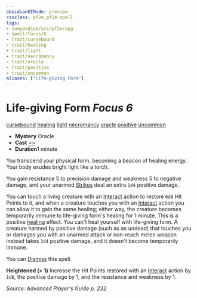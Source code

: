 ```yaml
---
obsidianUIMode: preview
cssclass: pf2e,pf2e-spell
tags:
- compendium/src/pf2e/apg
- spell/focus/6
- trait/cursebound
- trait/healing
- trait/light
- trait/necromancy
- trait/oracle
- trait/positive
- trait/uncommon
aliases: ["Life-giving Form"]
---
```

# Life-giving Form *Focus 6*   
[cursebound](../../rules/traits/cursebound-apg.md)  [healing](../../rules/traits/healing.md)  [light](../../rules/traits/light.md)  [necromancy](../../rules/traits/necromancy.md)  [oracle](../../rules/traits/oracle-apg.md)  [positive](../../rules/traits/positive.md)  [uncommon](../../rules/traits/uncommon.md)  

- **Mystery** Oracle
- **Cast** [>>](../../rules/core-rulebook/chapter-9-playing-the-game.md#Actions "Two-Action") 
- **Duration**1 minute

You transcend your physical form, becoming a beacon of healing energy. Your body exudes bright light like a torch.

You gain resistance 5 to precision damage and weakness 5 to negative damage, and your unarmed [Strikes](../../rules/actions/strike.md) deal an extra `1d4` positive damage.

You can touch a living creature with an [Interact](../../rules/actions/interact.md) action to restore `6d8` Hit Points to it, and when a creature touches you with an [Interact](../../rules/actions/interact.md) action you can allow it to gain the same healing; either way, the creature becomes temporarily immune to life-giving form's healing for 1 minute. This is a positive [healing](../../rules/traits/healing.md) effect. You can't heal yourself with life-giving form. A creature harmed by positive damage (such as an undead) that touches you or damages you with an unarmed attack or non-reach melee weapon instead takes `3d4` positive damage, and it doesn't become temporarily immune.

You can [Dismiss](../../rules/actions/dismiss.md) this spell.

**Heightened (+ 1)** Increase the Hit Points restored with an [Interact](../../rules/actions/interact.md) action by `1d8`, the positive damage by 1, and the resistance and weakness by 1.

*Source: Advanced Player's Guide p. 232*
